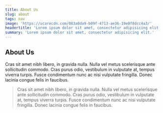 ```yaml
---
title: About Us
slug: about
tags: nav
image: 'https://ucarecdn.com/083a0da9-b09f-4713-ae36-19e0f8dcc4a3/'
headertitle: 'Lorem ipsum dolor sit amet, consectetur adipisicing elit.'
summary: 'Lorem ipsum dolor sit amet, consectetur adipisicing elit.'
---
```

## About Us

Cras sit amet nibh libero, in gravida nulla. Nulla vel metus scelerisque ante sollicitudin commodo. Cras purus odio, vestibulum in vulputate at, tempus viverra turpis. Fusce condimentum nunc ac nisi vulputate fringilla. Donec lacinia congue felis in faucibus.

> Cras sit amet nibh libero, in gravida nulla. Nulla vel metus scelerisque ante sollicitudin commodo. Cras purus odio, vestibulum in vulputate at, tempus viverra turpis. Fusce condimentum nunc ac nisi vulputate fringilla. Donec lacinia congue felis in faucibus.
